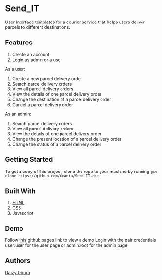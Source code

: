 # Send_IT
User Interface templates for a courier service that helps users deliver parcels to different destinations. 

##  Features
1. Create an account
2. Login as admin or a user

As a user:
1. Create a new parcel delivery order
2. Search parcel delivery orders
3. View all parcel delivery orders
4. View the details of one parcel delivery order
5. Change the destination of a parcel delivery order
6. Cancel a parcel delivery order

As an admin:
1. Search parcel delivery orders
2. View all parcel delivery orders
3. View the details of one parcel delivery order
4. Change the present location of a parcel delivery order
5. Change the status of a parcel delivery order

## Getting Started
To get a copy of this project, clone the repo to your machine by running  `git clone https://github.com/dxania/Send_IT.git`

## Built With
1. [HTML](https://www.w3schools.com/html/html_intro.asp)
2. [CSS](https://www.w3schools.com/css/css_intro.asp)
3. [Javascript](https://www.w3schools.com/js/default.asp)

## Demo
Follow [this](https://dxania.github.io/Send_IT/) github pages link to view a demo
Login with the pair credentials user:user for the user page or admin:root for the admin page

## Authors
[Daizy Obura](https://github.com/dxania/)

